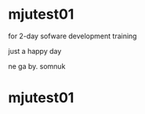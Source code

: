 # mjutest01
for 2-day sofware development training

just a happy day 

ne ga by. somnuk

# mjutest01
